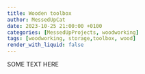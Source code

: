 ```yaml
---
title: Wooden toolbox
author: MessedUpCat
date: 2023-10-25 21:00:00 +0100
categories: [MessedUpProjects, woodworking]
tags: [woodworking, storage,toolbox, wood]
render_with_liquid: false
---
```

SOME TEXT HERE
